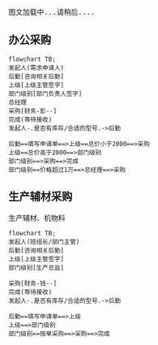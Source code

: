 
<pre>图文加载中...请稍后....</pre>
<script onload="document.querySelector('main > pre').remove();"  type="text/javascript" src="https://cdnjs.cloudflare.com/ajax/libs/mermaid/9.4.3/mermaid.min.js"></script>





## 办公采购

```mermaid
flowchart TB;
发起人(需求申请人)
后勤[咨询相关后勤]
上级[上级主管签字]
部门级别[部门负责人签字]
总经理
采购[财务-彭--]
完成(等待接收)
发起人-.是否有库存/合适的型号.->后勤

后勤==填写申请单==>上级==总价小于2000==>采购
上级==总价高于2000==>部门级别
部门级别==>采购==>完成
部门级别==价格超过1万==>总经理==>采购
```







## 生产辅材采购

生产辅材、机物料


```mermaid
flowchart TB;
发起人(班组长/部门主管)
后勤[咨询相关后勤]
上级[上级主管签字]
部门级别[生产总监]

采购[财务-钱--]
完成(等待接收)
发起人-.是否有库存/合适的型号.->后勤

后勤==填写申请单==>上级
上级==>部门级别
部门级别==按单采购==>采购==>完成

```





<script>
console.log('显示图表') 
mermaid.init({ noteMargin: 10 }, '.language-mermaid');
</script>

